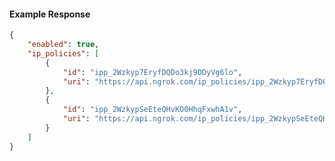 <!-- Code generated for API Clients. DO NOT EDIT. -->

#### Example Response

```json
{
	"enabled": true,
	"ip_policies": [
		{
			"id": "ipp_2Wzkyp7EryfDQDo3kj9DDyVg6lo",
			"uri": "https://api.ngrok.com/ip_policies/ipp_2Wzkyp7EryfDQDo3kj9DDyVg6lo"
		},
		{
			"id": "ipp_2WzkypSeEteQHvKO0HhqFxwhA1v",
			"uri": "https://api.ngrok.com/ip_policies/ipp_2WzkypSeEteQHvKO0HhqFxwhA1v"
		}
	]
}
```
